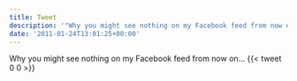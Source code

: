 ```yaml
---
title: Tweet
description: '"Why you might see nothing on my Facebook feed from now on... "'
date: '2011-01-24T13:01:25+00:00'
---
```

Why you might see nothing on my Facebook feed from now on... 
      {{< tweet 0 0 >}}
    
